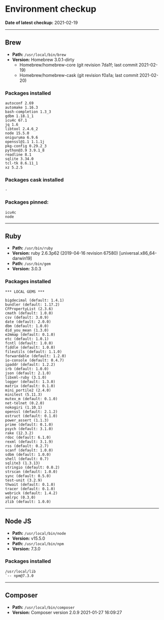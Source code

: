 # Environment checkup

**Date of latest checkup:** 2021-02-19

---

## Brew

-   **Path:** `/usr/local/bin/brew`
-   **Version:** Homebrew 3.0.1-dirty
    -   Homebrew/homebrew-core (git revision 7da1f; last commit 2021-02-19)
    -   Homebrew/homebrew-cask (git revision f0a1a; last commit 2021-02-20)

### Packages installed

```
autoconf 2.69
automake 1.16.3
bash-completion 1.3_3
gdbm 1.18.1_1
icu4c 67.1
jq 1.6
libtool 2.4.6_2
node 15.5.0
oniguruma 6.9.6
openssl@1.1 1.1.1j
pkg-config 0.29.2_3
python@3.9 3.9.1_8
readline 8.1
sqlite 3.34.0
tcl-tk 8.6.11_1
xz 5.2.5
```

### Packages cask installed

```
-
```

### Packages pinned:

```
icu4c
node
```

---

## Ruby

-   **Path:** `/usr/bin/ruby`
-   **Version:** ruby 2.6.3p62 (2019-04-16 revision 67580) [universal.x86_64-darwin19]
-   **Path:** `/usr/bin/gem`
-   **Version:** 3.0.3

### Packages installed

```
*** LOCAL GEMS ***

bigdecimal (default: 1.4.1)
bundler (default: 1.17.2)
CFPropertyList (2.3.6)
cmath (default: 1.0.0)
csv (default: 3.0.9)
date (default: 2.0.0)
dbm (default: 1.0.0)
did_you_mean (1.3.0)
e2mmap (default: 0.1.0)
etc (default: 1.0.1)
fcntl (default: 1.0.0)
fiddle (default: 1.0.0)
fileutils (default: 1.1.0)
forwardable (default: 1.2.0)
io-console (default: 0.4.7)
ipaddr (default: 1.2.2)
irb (default: 1.0.0)
json (default: 2.1.0)
libxml-ruby (3.1.0)
logger (default: 1.3.0)
matrix (default: 0.1.0)
mini_portile2 (2.4.0)
minitest (5.11.3)
mutex_m (default: 0.1.0)
net-telnet (0.2.0)
nokogiri (1.10.1)
openssl (default: 2.1.2)
ostruct (default: 0.1.0)
power_assert (1.1.3)
prime (default: 0.1.0)
psych (default: 3.1.0)
rake (12.3.2)
rdoc (default: 6.1.0)
rexml (default: 3.1.9)
rss (default: 0.2.7)
scanf (default: 1.0.0)
sdbm (default: 1.0.0)
shell (default: 0.7)
sqlite3 (1.3.13)
stringio (default: 0.0.2)
strscan (default: 1.0.0)
sync (default: 0.5.0)
test-unit (3.2.9)
thwait (default: 0.1.0)
tracer (default: 0.1.0)
webrick (default: 1.4.2)
xmlrpc (0.3.0)
zlib (default: 1.0.0)
```

---

## Node JS

-   **Path:** `/usr/local/bin/node`
-   **Version:** v15.5.0
-   **Path:** `/usr/local/bin/npm`
-   **Version:** 7.3.0

### Packages installed

```
/usr/local/lib
`-- npm@7.3.0
```

---

## Composer

-   **Path:** `/usr/local/bin/composer`
-   **Version:** Composer version 2.0.9 2021-01-27 16:09:27
